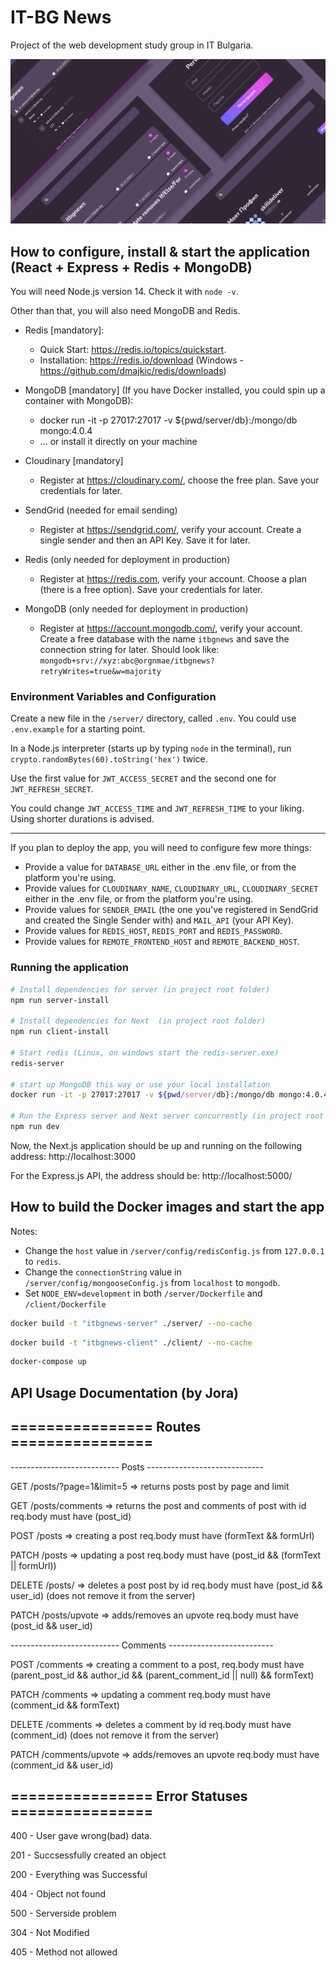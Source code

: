 # IT-BG News

Project of the web development study group in IT Bulgaria.

![itbgnews design](./assets/itbgnews.svg)

## How to configure, install & start the application (React + Express + Redis + MongoDB)

You will need Node.js version 14. Check it with `node -v`.

Other than that, you will also need MongoDB and Redis. 
- Redis [mandatory]:
    - Quick Start: https://redis.io/topics/quickstart.
    - Installation: https://redis.io/download (Windows - https://github.com/dmajkic/redis/downloads)


- MongoDB [mandatory] (If you have Docker installed, you could spin up a container with MongoDB):
    - docker run -it -p 27017:27017 -v ${pwd/server/db}:/mongo/db mongo:4.0.4
    - ... or install it directly on your machine


- Cloudinary [mandatory]
    - Register at https://cloudinary.com/, choose the free plan. Save your credentials for later.


- SendGrid (needed for email sending)
   - Register at https://sendgrid.com/, verify your account. Create a single sender and then an API Key. Save it for later.


- Redis (only needed for deployment in production)
  - Register at https://redis.com, verify your account. Choose a plan (there is a free option). Save your credentials for later.


- MongoDB (only needed for deployment in production)
    - Register at https://account.mongodb.com/, verify your account. 
  Create a free database with the name `itbgnews` and save the connection string for later. Should look like: `mongodb+srv://xyz:abc@orgnmae/itbgnews?retryWrites=true&w=majority`


### Environment Variables and Configuration
Create a new file in the `/server/` directory, called `.env`. You could use `.env.example` for a starting point.

In a Node.js interpreter (starts up by typing `node` in the terminal), run `crypto.randomBytes(60).toString('hex')` twice. 

Use the first value for `JWT_ACCESS_SECRET` and the second one for `JWT_REFRESH_SECRET`.

You could change `JWT_ACCESS_TIME` and `JWT_REFRESH_TIME` to your liking. Using shorter durations is advised.

----

If you plan to deploy the app, you will need to configure few more things:
- Provide a value for `DATABASE_URL` either in the .env file, or from the platform you're using.
- Provide values for `CLOUDINARY_NAME`, `CLOUDINARY_URL`, `CLOUDINARY_SECRET` either in the .env file, or from the platform you're using.
- Provide values for `SENDER_EMAIL` (the one you've registered in SendGrid and created the Single Sender with) and `MAIL_API` (your API Key).
- Provide values for `REDIS_HOST`, `REDIS_PORT` and `REDIS_PASSWORD`.
- Provide values for `REMOTE_FRONTEND_HOST` and `REMOTE_BACKEND_HOST`.

### Running the application

```bash
# Install dependencies for server (in project root folder)
npm run server-install

# Install dependencies for Next  (in project root folder)
npm run client-install

# Start redis (Linux, on windows start the redis-server.exe)
redis-server

# start up MongoDB this way or use your local installation
docker run -it -p 27017:27017 -v ${pwd/server/db}:/mongo/db mongo:4.0.4

# Run the Express server and Next server concurrently (in project root folder)
npm run dev
```

Now, the Next.js application should be up and running on the following address: http://localhost:3000

For the Express.js API, the address should be: http://localhost:5000/

## How to build the Docker images and start the app

Notes: 
- Change the `host` value in `/server/config/redisConfig.js` from `127.0.0.1` to `redis`.
- Change the `connectionString` value in `/server/config/mongooseConfig.js` from `localhost` to `mongodb`.
- Set `NODE_ENV=development` in both `/server/Dockerfile` and `/client/Dockerfile`
```bash
docker build -t "itbgnews-server" ./server/ --no-cache
```

```bash
docker build -t "itbgnews-client" ./client/ --no-cache
```

```bash
docker-compose up
```

## API Usage Documentation (by Jora)

## ================ Routes ================

--------------------------- Posts -----------------------------

GET      /posts/?page=1&limit=5 => returns posts post by page and limit

GET      /posts/comments => returns the post and comments of post with id req.body must have (post_id)

POST     /posts => creating a post req.body must have (formText && formUrl)

PATCH    /posts => updating a post req.body must have (post_id && (formText || formUrl))

DELETE   /posts/ => deletes a post post by id req.body must have (post_id && user_id) (does not remove it from the server)

PATCH    /posts/upvote => adds/removes an upvote req.body must have (post_id && user_id)

--------------------------- Comments --------------------------

POST     /comments => creating a comment to a post, req.body must have (parent_post_id && author_id && (parent_comment_id || null) && formText)

PATCH    /comments => updating a comment req.body must have (comment_id && formText)

DELETE   /comments => deletes a comment by id req.body must have (comment_id) (does not remove it from the server)

PATCH    /comments/upvote => adds/removes an upvote req.body must have (comment_id && user_id)

## ================ Error Statuses ================
400 - User gave wrong(bad) data.

201 - Succsessfully created an object

200 - Everything was Successful

404 - Object not found

500 - Serverside problem

304 - Not Modified

405 - Method not allowed
